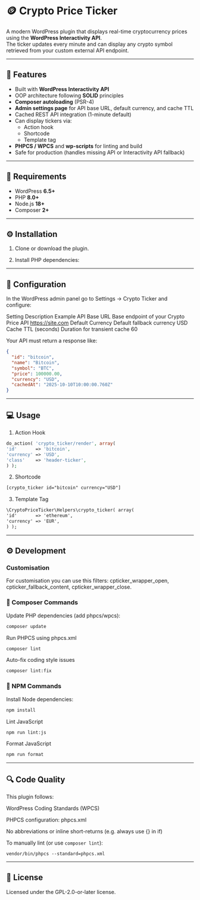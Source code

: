 # 🪙 Crypto Price Ticker

A modern WordPress plugin that displays real-time cryptocurrency prices using the **WordPress Interactivity API**.  
The ticker updates every minute and can display any crypto symbol retrieved from your custom external API endpoint.

---

## 🚀 Features

- Built with **WordPress Interactivity API**
- OOP architecture following **SOLID** principles
- **Composer autoloading** (PSR-4)
- **Admin settings page** for API base URL, default currency, and cache TTL
- Cached REST API integration (1-minute default)
- Can display tickers via:
    - Action hook
    - Shortcode
    - Template tag
- **PHPCS / WPCS** and **wp-scripts** for linting and build
- Safe for production (handles missing API or Interactivity API fallback)

---

## 🧩 Requirements

- WordPress **6.5+**
- PHP **8.0+**
- Node.js **18+**
- Composer **2+**

---

## ⚙️ Installation

1. Clone or download the plugin.

2. Install PHP dependencies:

---

## 🧠 Configuration

In the WordPress admin panel go to
Settings → Crypto Ticker and configure:

Setting	Description	Example
API Base URL	Base endpoint of your Crypto Price API	https://site.com
Default Currency	Default fallback currency	USD
Cache TTL (seconds)	Duration for transient cache	60

Your API must return a response like:

```json
{
  "id": "bitcoin",
  "name": "Bitcoin",
  "symbol": "BTC",
  "price": 100000.00,
  "currency": "USD",
  "cachedAt": "2025-10-10T10:00:00.760Z"
}
```

---

## 💻 Usage
1. Action Hook
 
```php
do_action( 'crypto_ticker/render', array(
'id'       => 'bitcoin',
'currency' => 'USD',
'class'    => 'header-ticker',
) );
```

2. Shortcode
```html
[crypto_ticker id="bitcoin" currency="USD"]
```

3. Template Tag
```html
\CryptoPriceTicker\Helpers\crypto_ticker( array(
'id'       => 'ethereum',
'currency' => 'EUR',
) );
```

---

## ⚙️ Development


### Customisation
For customisation you can use this filters: cpticker_wrapper_open, cpticker_fallback_content, cpticker_wrapper_close.

### 🧰 Composer Commands

Update PHP dependencies (add phpcs/wpcs):
```sh
composer update
```

Run PHPCS using phpcs.xml
```sh
composer lint
```

Auto-fix coding style issues
```sh
composer lint:fix
```

### 🧪 NPM Commands

Install Node dependencies:

```sh
npm install
```

Lint JavaScript
```sh
npm run lint:js
```
Format JavaScript
```sh
npm run format
```

---

## 🔍 Code Quality

This plugin follows:

WordPress Coding Standards (WPCS)

PHPCS configuration: phpcs.xml

No abbreviations or inline short-returns (e.g. always use {} in if)

To manually lint (or use `composer lint`):
```
vendor/bin/phpcs --standard=phpcs.xml
```

---

## 📄 License

Licensed under the GPL-2.0-or-later license.

